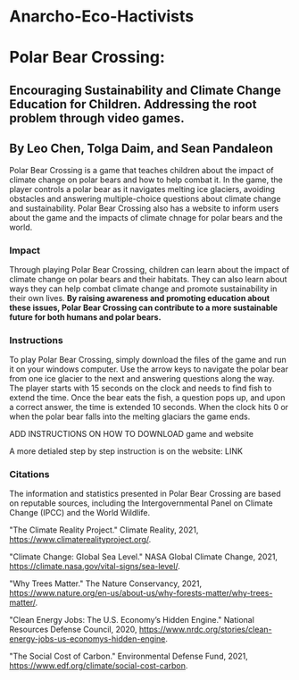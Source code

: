 # Anarcho-Eco-Hactivists 
# Polar Bear Crossing: 
## Encouraging Sustainability and Climate Change Education for Children. Addressing the root problem through video games.
## By Leo Chen, Tolga Daim, and Sean Pandaleon
Polar Bear Crossing is a game that teaches children about the impact of climate change on polar bears and how to help combat it. 
In the game, the player controls a polar bear as it navigates melting ice glaciers, avoiding obstacles and answering multiple-choice questions about climate change and sustainability.
Polar Bear Crossing also has a website to inform users about the game and the impacts of climate chnage for polar bears and the world. 

### Impact
Through playing Polar Bear Crossing, children can learn about the impact of climate change on polar bears and their habitats.
They can also learn about ways they can help combat climate change and promote sustainability in their own lives. 
**By raising awareness and promoting education about these issues, Polar Bear Crossing can contribute to a more sustainable future for both humans and polar bears.**

### Instructions
To play Polar Bear Crossing, simply download the files of the game and run it on your windows computer.
Use the arrow keys to navigate the polar bear from one ice glacier to the next and answering questions along the way. 
The player starts with 15 seconds on the clock and needs to find fish to extend the time. 
Once the bear eats the fish, a question pops up, and upon a correct answer, the time is extended 10 seconds. 
When the clock hits 0 or when the polar bear falls into the melting glaciars the game ends.


ADD INSTRUCTIONS ON HOW TO DOWNLOAD game and website

A more detialed step by step instruction is on the website: 
LINK

### Citations
The information and statistics presented in Polar Bear Crossing are based on reputable sources, including the Intergovernmental Panel on Climate Change (IPCC) and the World Wildlife.

"The Climate Reality Project." Climate Reality, 2021, https://www.climaterealityproject.org/.

"Climate Change: Global Sea Level." NASA Global Climate Change, 2021, https://climate.nasa.gov/vital-signs/sea-level/.

"Why Trees Matter." The Nature Conservancy, 2021, https://www.nature.org/en-us/about-us/why-forests-matter/why-trees-matter/.

"Clean Energy Jobs: The U.S. Economy’s Hidden Engine." National Resources Defense Council, 2020, https://www.nrdc.org/stories/clean-energy-jobs-us-economys-hidden-engine.

"The Social Cost of Carbon." Environmental Defense Fund, 2021, https://www.edf.org/climate/social-cost-carbon.






